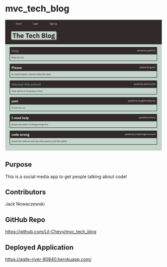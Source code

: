 # mvc_tech_blog

![screenshot](./assets/screenshot.png)

## Purpose

This is a social media app to get people talking about code!

## Contributors

Jack Nowaczewski

## GitHub Repo

https://github.com/Lil-Chevy/mvc_tech_blog

## Deployed Application

https://agile-river-80840.herokuapp.com/
